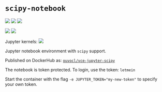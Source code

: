 # `scipy-notebook`
![](https://img.shields.io/badge/linux-x86_64-blue) ![](https://img.shields.io/badge/linux-armv7l-blue)  ![](https://img.shields.io/badge/linux-armv64-blue)

![](https://img.shields.io/badge/RPi-32bitOS-red)  ![](https://img.shields.io/badge/RPi-64bitOS-red)

Jupyter kernels: ![](https://img.shields.io/badge/python-3.8-blue)

Jupyter notebook environment with `scipy` support.

Published on DockerHub as: [`ouvocl/vce-jupyter-scipy`](https://hub.docker.com/r/ouvocl/vce-jupyter-scipy)

The notebook is token protected. To login, use the token: `letmein`

Start the container with the flag `-e JUPYTER_TOKEN="my-new-token"` to specify your own token.
